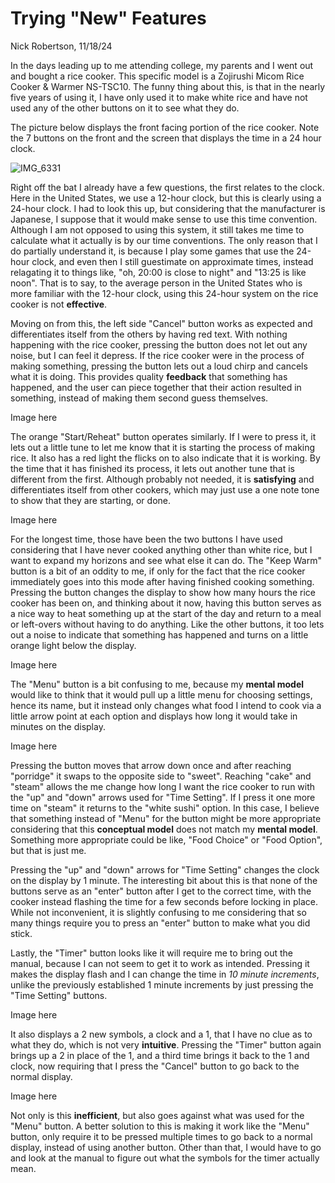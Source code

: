 # Trying "New" Features

Nick Robertson, 11/18/24

In the days leading up to me attending college, my parents and I went out and bought a rice cooker. This specific model is a Zojirushi Micom Rice Cooker & Warmer NS-TSC10. The funny thing about this, is that in the nearly five years of using it, I have only used it to make white rice and have not used any of the other buttons on it to see what they do.

The picture below displays the front facing portion of the rice cooker. Note the 7 buttons on the front and the screen that displays the time in a 24 hour clock.

![IMG_6331](https://github.com/user-attachments/assets/8776fa95-f960-4f48-a2d9-85c32def9187)

Right off the bat I already have a few questions, the first relates to the clock. Here in the United States, we use a 12-hour clock, but this is clearly using a 24-hour clock. I had to look this up, but considering that the manufacturer is Japanese, I suppose that it would make sense to use this time convention. Although I am not opposed to using this system, it still takes me time to calculate what it actually is by our time conventions. The only reason that I do partially understand it, is because I play some games that use the 24-hour clock, and even then I still guestimate on approximate times, instead relagating it to things like, "oh, 20:00 is close to night" and "13:25 is like noon". That is to say, to the average person in the United States who is more familiar with the 12-hour clock, using this 24-hour system on the rice cooker is not **effective**.

Moving on from this, the left side "Cancel" button works as expected and differentiates itself from the others by having red text. With nothing happening with the rice cooker, pressing the button does not let out any noise, but I can feel it depress. If the rice cooker were in the process of making something, pressing the button lets out a loud chirp and cancels what it is doing. This provides quality **feedback** that something has happened, and the user can piece together that their action resulted in something, instead of making them second guess themselves.

Image here

The orange "Start/Reheat" button operates similarly. If I were to press it, it lets out a little tune to let me know that it is starting the process of making rice. It also has a red light the flicks on to also indicate that it is working. By the time that it has finished its process, it lets out another tune that is different from the first. Although probably not needed, it is **satisfying** and differentiates itself from other cookers, which may just use a one note tone to show that they are starting, or done.

Image here

For the longest time, those have been the two buttons I have used considering that I have never cooked anything other than white rice, but I want to expand my horizons and see what else it can do. The "Keep Warm" button is a bit of an oddity to me, if only for the fact that the rice cooker immediately goes into this mode after having finished cooking something. Pressing the button changes the display to show how many hours the rice cooker has been on, and thinking about it now, having this button serves as a nice way to heat something up at the start of the day and return to a meal or left-overs without having to do anything. Like the other buttons, it too lets out a noise to indicate that something has happened and turns on a little orange light below the display.

Image here

The "Menu" button is a bit confusing to me, because my **mental model** would like to think that it would pull up a little menu for choosing settings, hence its name, but it instead only changes what food I intend to cook via a little arrow point at each option and displays how long it would take in minutes on the display.

Image here

Pressing the button moves that arrow down once and after reaching "porridge" it swaps to the opposite side to "sweet". Reaching "cake" and "steam" allows the me change how long I want the rice cooker to run with the "up" and "down" arrows used for "Time Setting". If I press it one more time on "steam" it returns to the "white sushi" option. In this case, I believe that something instead of "Menu" for the button might be more appropriate considering that this **conceptual model** does not match my **mental model**. Something more appropriate could be like, "Food Choice" or "Food Option", but that is just me.

Pressing the "up" and "down" arrows for "Time Setting" changes the clock on the display by 1 minute. The interesting bit about this is that none of the buttons serve as an "enter" button after I get to the correct time, with the cooker instead flashing the time for a few seconds before locking in place. While not inconvenient, it is slightly confusing to me considering that so many things require you to press an "enter" button to make what you did stick.

Lastly, the "Timer" button looks like it will require me to bring out the manual, because I can not seem to get it to work as intended. Pressing it makes the display flash and I can change the time in *10 minute increments*, unlike the previously established 1 minute increments by just pressing the "Time Setting" buttons. 

Image here

It also displays a 2 new symbols, a clock and a 1, that I have no clue as to what they do, which is not very **intuitive**. Pressing the "Timer" button again brings up a 2 in place of the 1, and a third time brings it back to the 1 and clock, now requiring that I press the "Cancel" button to go back to the normal display.

Image here

Not only is this **inefficient**, but also goes against what was used for the "Menu" button. A better solution to this is making it work like the "Menu" button, only require it to be pressed multiple times to go back to a normal display, instead of using another button. Other than that, I would have to go and look at the manual to figure out what the symbols for the timer actually mean.
